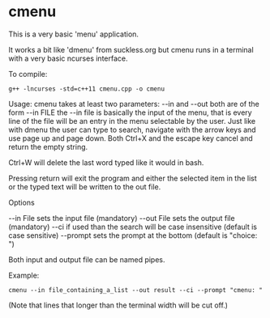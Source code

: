 # cmenu

This is a very basic 'menu' application.

It works a bit like 'dmenu' from suckless.org but cmenu runs in a terminal with
a very basic ncurses interface.

To compile:
```
g++ -lncurses -std=c++11 cmenu.cpp -o cmenu
```

Usage:
cmenu takes at least two parameters: --in and --out
both are of the form --in FILE
the --in file is basically the input of the menu, that is every line of the file will be an
entry in the menu selectable by the user. Just like with dmenu the user can type to search,
navigate with the arrow keys and use page up and page down. Both Ctrl+X and the escape key cancel
and return the empty string.

Ctrl+W will delete the last word typed like it would in bash.

Pressing return will exit the program and either the selected item in the list or the typed text
will be written to the out file.

Options

--in File   sets the input file (mandatory)
--out File  sets the output file (mandatory)
--ci        if used than the search will be case insensitive (default is case sensitive)
--prompt    sets the prompt at the bottom (default is "choice: ")

Both input and output file can be named pipes.

Example:
```
cmenu --in file_containing_a_list --out result --ci --prompt "cmenu: "
```

(Note that lines that longer than the terminal width will be cut off.)
